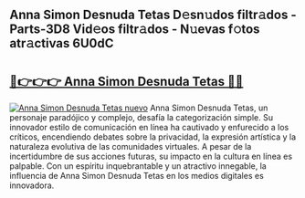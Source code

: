 ## Anna Simon Desnuda Tetas D𝚎sn𝚞dos filtr𝚊dos - Parts-3D8 Vid𝚎os filtr𝚊dos - N𝚞evas f𝚘tos atr𝚊ctivas 6U0dC

# <h2><a href="http://mbcxha.tromn.icu/?c=Anna+Simon+Desnuda+Tetas">🔗👉👉👉 Anna Simon Desnuda Tetas 🔗🔗</a></h2>

[![Anna Simon Desnuda Tetas nuevo](https://i.imgur.com/pEAQMta.gif)](http://mbcxha.tromn.icu/?c=Anna+Simon+Desnuda+Tetas)
Anna Simon Desnuda Tetas, un personaje paradójico y complejo, desafía la categorización simple. Su innovador estilo de comunicación en línea ha cautivado y enfurecido a los críticos, encendiendo debates sobre la privacidad, la expresión artística y la naturaleza evolutiva de las comunidades virtuales. A pesar de la incertidumbre de sus acciones futuras, su impacto en la cultura en línea es palpable. Con un espíritu inquebrantable y un atractivo innegable, la influencia de Anna Simon Desnuda Tetas en los medios digitales es innovadora.
